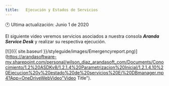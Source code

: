 ```yaml
---
title:   Ejecución y Estados de Servicios
---
```


🕐 Ultima actualización: Junio 1 de 2020


El siguiente video veremos servicios asociados a nuestra consola **_Aranda Service Desk_** y realizar su respectiva ejecución.

[![]({{ site.baseurl }}/styleguide/images/Emergencyreport.png)](https://arandasoftware-my.sharepoint.com/personal/wilson_diaz_arandasoft_com/Documents/Conocimiento/1.2%20ASDKv8/1.2.1.4%20Parametrizacion%20Inicial/1.2.1.4.10%20Ejecucion%20y%20estado%20de%20servicios%20Ej%20DBmanager.mp4?App=OneDriveWebVideo"Video Title").


